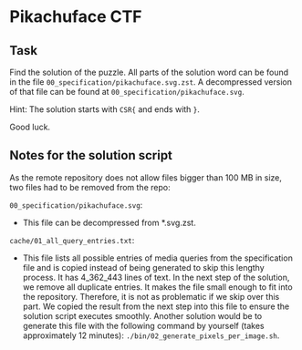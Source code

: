 # Pikachuface CTF

## Task

Find the solution of the puzzle. All parts of the solution word can be found in
the file `00_specification/pikachuface.svg.zst`. A decompressed version of that
file can be found at `00_specification/pikachuface.svg`.

Hint: The solution starts with `CSR{` and ends with `}`.

Good luck.

## Notes for the solution script

As the remote repository does not allow files bigger than 100 MB in size, two
files had to be removed from the repo:

`00_specification/pikachuface.svg`:
- This file can be decompressed from *.svg.zst.

`cache/01_all_query_entries.txt`:
- This file lists all possible entries of media queries from the specification
  file and is copied instead of being generated to skip this lengthy process. It
  has 4_362_443 lines of text. In the next step of the solution, we remove all
  duplicate entries. It makes the file small enough to fit into the repository.
  Therefore, it is not as problematic if we skip over this part. We copied the
  result from the next step into this file to ensure the solution script
  executes smoothly. Another solution would be to generate this file with the
  following command by yourself (takes approximately 12 minutes):
  `./bin/02_generate_pixels_per_image.sh`.

